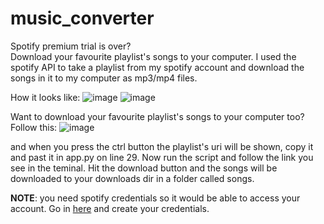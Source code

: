 # music_converter
Spotify premium trial is over? <br> Download your favourite playlist's songs to your computer.
I used the spotify API to take a playlist from my spotify account and download the songs in it to my computer as mp3/mp4 files.

How it looks like:
![image](https://user-images.githubusercontent.com/81320956/187393671-9980e102-6db1-4763-ac5d-8b7aa803ff11.png)
![image](https://user-images.githubusercontent.com/81320956/187393805-8640e929-fab3-45e6-ac32-ca1e92b972d8.png)


Want to download your favourite playlist's songs to your computer too?
Follow this:
![image](https://user-images.githubusercontent.com/81320956/187395560-857b43d5-0975-4738-a474-9a60f45c5803.png)

and when you press the ctrl button the playlist's uri will be shown, copy it and past it in app.py on line 29.
Now run the script and follow the link you see in the teminal. Hit the download button and the songs will be downloaded to your downloads dir in a folder called songs.

**NOTE**: you need spotify credentials so it would be able to access your account. Go in [here](https://developer.spotify.com/) and create your credentials.


